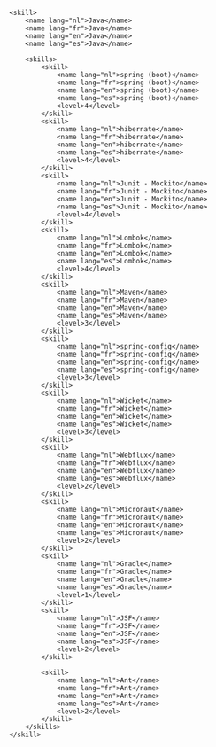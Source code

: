 		<skill>
			<name lang="nl">Java</name>
			<name lang="fr">Java</name>
			<name lang="en">Java</name>
			<name lang="es">Java</name>

			<skills>
				<skill>
					<name lang="nl">spring (boot)</name>
					<name lang="fr">spring (boot)</name>
					<name lang="en">spring (boot)</name>
					<name lang="es">spring (boot)</name>
					<level>4</level>
				</skill>
				<skill>
					<name lang="nl">hibernate</name>
					<name lang="fr">hibernate</name>
					<name lang="en">hibernate</name>
					<name lang="es">hibernate</name>
					<level>4</level>
				</skill>
				<skill>
					<name lang="nl">Junit - Mockito</name>
					<name lang="fr">Junit - Mockito</name>
					<name lang="en">Junit - Mockito</name>
					<name lang="es">Junit - Mockito</name>
					<level>4</level>
				</skill>
				<skill>
					<name lang="nl">Lombok</name>
					<name lang="fr">Lombok</name>
					<name lang="en">Lombok</name>
					<name lang="es">Lombok</name>
					<level>4</level>
				</skill>
				<skill>
					<name lang="nl">Maven</name>
					<name lang="fr">Maven</name>
					<name lang="en">Maven</name>
					<name lang="es">Maven</name>
					<level>3</level>
				</skill>
				<skill>
					<name lang="nl">spring-config</name>
					<name lang="fr">spring-config</name>
					<name lang="en">spring-config</name>
					<name lang="es">spring-config</name>
					<level>3</level>
				</skill>
				<skill>
					<name lang="nl">Wicket</name>
					<name lang="fr">Wicket</name>
					<name lang="en">Wicket</name>
					<name lang="es">Wicket</name>
					<level>3</level>
				</skill>
				<skill>
					<name lang="nl">Webflux</name>
					<name lang="fr">Webflux</name>
					<name lang="en">Webflux</name>
					<name lang="es">Webflux</name>
					<level>2</level>
				</skill>
				<skill>
					<name lang="nl">Micronaut</name>
					<name lang="fr">Micronaut</name>
					<name lang="en">Micronaut</name>
					<name lang="es">Micronaut</name>
					<level>2</level>
				</skill>
				<skill>
					<name lang="nl">Gradle</name>
					<name lang="fr">Gradle</name>
					<name lang="en">Gradle</name>
					<name lang="es">Gradle</name>
					<level>1</level>
				</skill>
				<skill>
					<name lang="nl">JSF</name>
					<name lang="fr">JSF</name>
					<name lang="en">JSF</name>
					<name lang="es">JSF</name>
					<level>2</level>
				</skill>

				<skill>
					<name lang="nl">Ant</name>
					<name lang="fr">Ant</name>
					<name lang="en">Ant</name>
					<name lang="es">Ant</name>
					<level>2</level>
				</skill>
			</skills>
		</skill>